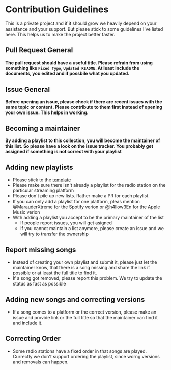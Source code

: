 # Contribution Guidelines

This is a private project and if it should grow we heavily depend on your assistance and your support. But please stick to some guidelines I've listed here. This helps us to make the project better faster.

## Pull Request General
**The pull request should have a useful title. Please refrain from using something like `Fixed Typo`, `Updated README`. At least include the documents, you edited and if possbile what you updated.**

## Issue General
**Before opening an issue, please check if there are recent issues with the same topic or content. Please contribute to them first instead of opening your own issue. This helps in working.**

## Becoming a maintainer
**By adding a playlist to this collection, you will become the maintainer of this list. So please have a look on the issue tracker. You probably get assigned if something is not correct with your playlist**

## Adding new playlists
* Please stick to the [template](template/template.md)
* Please make sure there isn't already a playlist for the radio station on the particular streaming platform
* Please don't pile up new lists. Rather make a PR for each playlist.
* If you can only add a playlist for one platform, pleas mention @MarauderXtreme for the Spotify verion or @h4llow3En for the Apple Music verion
* With adding a playlist you accept to be the primary maintainer of the list
	* If people report issues, you will get asigned
	* If you cannot maintain a list anymore, please create an issue and we will try to transfer the ownership

## Report missing songs
* Instead of creating your own playlist and submit it, please just let the maintainer know, that there is a song missing and share the link if possible or at least the full title to find it.
* If a song got removed, please report this problem. We try to update the status as fast as possible

## Adding new songs and correcting versions
* If a song comes to a platform or the correct version, please make an issue and provide link or the full title so that the maintainer can find it and include it.

## Correcting Order
* Some radio stations have a fixed order in that songs are played. Currectly we don't support ordering the playlist, since worng versions and removals can happen.
